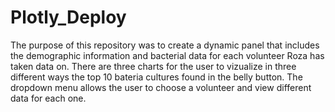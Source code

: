 # Plotly_Deploy

The purpose of this repository was to create a dynamic panel that includes the demographic information and bacterial data for each volunteer Roza has taken data on.
There are three charts for the user to vizualize in three different ways the top 10 bateria cultures found in the belly button. 
The dropdown menu allows the user to choose a volunteer and view different data for each one.